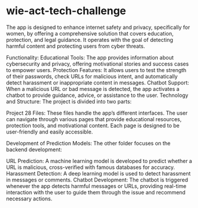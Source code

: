 # wie-act-tech-challenge
The app is designed to enhance internet safety and privacy, specifically for women, by offering a comprehensive solution that covers education, protection, and legal guidance. It operates with the goal of detecting harmful content and protecting users from cyber threats.

Functionality: Educational Tools: The app provides information about cybersecurity and privacy, offering motivational stories and success cases to empower users. Protection Features: It allows users to test the strength of their passwords, check URLs for malicious intent, and automatically detect harassment or inappropriate content in messages. Chatbot Support: When a malicious URL or bad message is detected, the app activates a chatbot to provide guidance, advice, or assistance to the user. Technology and Structure: The project is divided into two parts:

Project 28 Files: These files handle the app’s different interfaces. The user can navigate through various pages that provide educational resources, protection tools, and motivational content. Each page is designed to be user-friendly and easily accessible.

Development of Prediction Models: The other folder focuses on the backend development:

URL Prediction: A machine learning model is developed to predict whether a URL is malicious, cross-verified with famous databases for accuracy. Harassment Detection: A deep learning model is used to detect harassment in messages or comments. Chatbot Development: The chatbot is triggered whenever the app detects harmful messages or URLs, providing real-time interaction with the user to guide them through the issue and recommend necessary actions.
